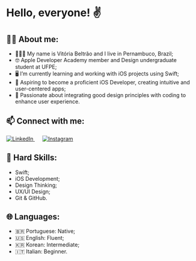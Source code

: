 # Hello, everyone! ✌️

<!-- -->

## 👩‍💻 About me:

- 🙋🏻‍♀️ My name is Vitória Beltrão and I live in Pernambuco, Brazil;
- 🤓 Apple Developer Academy member and Design undergraduate student at UFPE;
- 🖥️ I’m currently learning and working with iOS projects using Swift;
- 👤 Aspiring to become a proficient iOS Developer, creating intuitive and user-centered apps;
- 💓 Passionate about integrating good design principles with coding to enhance user experience.

## 📫 Connect with me:

<a href="https://www.linkedin.com/in/vitoriabeltrao" style="padding-right: 20px;">
    <img src="https://img.shields.io/badge/LinkedIn-blue?logo=linkedin&logoColor=white&style=flat" alt="LinkedIn">
</a>
<a href="https://www.instagram.com/vibwo_">
    <img src="https://img.shields.io/badge/Instagram-DD2A7B?logo=instagram&logoColor=white&style=flat" alt="Instagram">
</a>

## 🌟 Hard Skills:

- Swift;
- iOS Development;
- Design Thinking;
- UX/UI Design;
- Git & GitHub.

## 🌐 Languages:

- 🇧🇷 Portuguese: Native;
- 🇺🇸 English: Fluent;
- 🇰🇷 Korean: Intermediate;
- 🇮🇹 Italian: Beginner.
